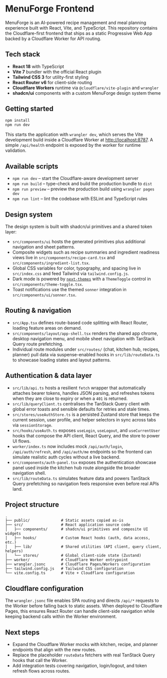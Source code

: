 # MenuForge Frontend

MenuForge is an AI-powered recipe management and meal planning experience built with React, Vite, and TypeScript. This repository contains the Cloudflare-first frontend that ships as a static Progressive Web App backed by a Cloudflare Worker for API routing.

## Tech stack

- **React 18** with TypeScript
- **Vite 7** bundler with the official React plugin
- **Tailwind CSS 3** for utility-first styling
- **React Router v6** for client-side routing
- **Cloudflare Workers** runtime via `@cloudflare/vite-plugin` and `wrangler`
- **shadcn/ui** components with a custom MenuForge design system theme

## Getting started

```bash
npm install
npm run dev
```

This starts the application with `wrangler dev`, which serves the Vite development build inside a Cloudflare Worker at [http://localhost:8787](http://localhost:8787). A simple `/api/health` endpoint is exposed by the worker for runtime validation.

## Available scripts

- `npm run dev` – start the Cloudflare-aware development server
- `npm run build` – type-check and build the production bundle to `dist`
- `npm run preview` – preview the production build using `wrangler pages dev`
- `npm run lint` – lint the codebase with ESLint and TypeScript rules

## Design system

The design system is built with shadcn/ui primitives and a shared token layer:

- `src/components/ui` hosts the generated primitives plus additional navigation and sheet patterns.
- Composite widgets such as recipe summaries and ingredient readiness views live in `src/components/recipe-card.tsx` and `src/components/ingredient-list.tsx`.
- Global CSS variables for color, typography, and spacing live in `src/index.css` and feed Tailwind via `tailwind.config.js`.
- Dark mode is powered by [`next-themes`](https://github.com/pacocoursey/next-themes) with a `ThemeToggle` control in `src/components/theme-toggle.tsx`.
- Toast notifications use the themed `sonner` integration in `src/components/ui/sonner.tsx`.

## Routing & navigation

- `src/App.tsx` defines route-based code splitting with React Router, loading feature areas on demand.
- `src/components/layout/app-shell.tsx` renders the shared app chrome, desktop navigation menu, and mobile sheet navigation with TanStack Query route prefetching.
- Individual route modules under `src/routes/` (chat, kitchen hub, recipes, planner) pull data via suspense-enabled hooks in `src/lib/routeData.ts` to showcase loading states and layout patterns.

## Authentication & data layer

- `src/lib/api.ts` hosts a resilient `fetch` wrapper that automatically attaches bearer tokens, handles JSON parsing, and refreshes tokens when they are close to expiry or when a `401` is returned.
- `src/lib/queryClient.ts` centralises the TanStack Query client with global error toasts and sensible defaults for retries and stale times.
- `src/stores/useAuthStore.ts` is a persisted Zustand store that keeps the current session, user profile, and helper selectors in sync across tabs via `sessionStorage`.
- `src/hooks/useAuth.ts` exposes `useLogin`, `useLogout`, and `useCurrentUser` hooks that compose the API client, React Query, and the store to power UI flows.
- `worker/index.ts` now includes mock `/api/auth/login`, `/api/auth/refresh`, and `/api/auth/me` endpoints so the frontend can simulate realistic auth cycles without a live backend.
- `src/components/auth-panel.tsx` exposes the authentication showcase panel used inside the kitchen hub route alongside the broader navigation shell.
- `src/lib/routeData.ts` simulates feature data and powers TanStack Query prefetching so navigation feels responsive even before real APIs land.

## Project structure

```
.
├── public/              # Static assets copied as-is
├── src/                 # React application source code
│   ├── components/      # shadcn/ui primitives and composite UI widgets
│   ├── hooks/           # Custom React hooks (auth, data access, etc.)
│   ├── lib/             # Shared utilities (API client, query client, helpers)
│   └── stores/          # Global client-side state (Zustand)
├── worker/              # Cloudflare Worker entrypoint
├── wrangler.jsonc       # Cloudflare Pages/Workers configuration
├── tailwind.config.js   # Tailwind CSS configuration
└── vite.config.ts       # Vite + Cloudflare configuration
```

## Cloudflare configuration

The `wrangler.jsonc` file enables SPA routing and directs `/api/*` requests to the Worker before falling back to static assets. When deployed to Cloudflare Pages, this ensures React Router can handle client-side navigation while keeping backend calls within the Worker environment.

## Next steps

- Expand the Cloudflare Worker mocks with kitchen, recipe, and planner endpoints that align with the new routes.
- Replace the placeholder `routeData` fetchers with real TanStack Query hooks that call the Worker.
- Add integration tests covering navigation, login/logout, and token refresh flows across routes.

